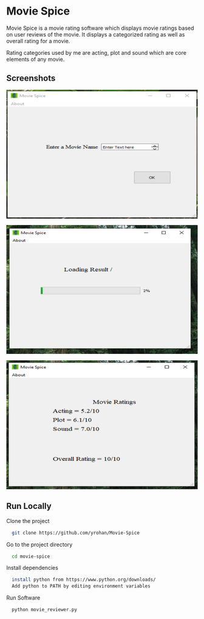 
# Movie Spice

Movie Spice is a movie rating software which displays 
movie ratings based on user reviews of the movie. It displays
a categorized rating as well as overall rating for a movie.

Rating categories used by me are acting, plot and sound which
are core elements of any movie.

## Screenshots
![Alt text](proj-screenshot/2020-06-15%2012_10_53-Window.png?raw=true)

![Alt text](proj-screenshot/2020-06-15%2012_12_40-Window.png?raw=true)

![Alt text](proj-screenshot/2020-06-15%2012_13_34-Window.png?raw=true)

## Run Locally

Clone the project

```bash
  git clone https://github.com/yrohan/Movie-Spice
```

Go to the project directory

```bash
  cd movie-spice
```

Install dependencies

```bash
  install python from https://www.python.org/downloads/
  Add python to PATH by editing environment variables
```
Run Software

```bash
  python movie_reviewer.py
```


  
